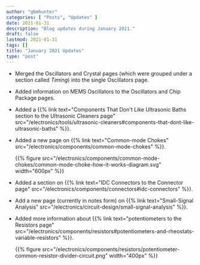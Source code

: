 ```yaml
---
author: "gbmhunter"
categories: [ "Posts", "Updates" ]
date: 2021-01-31
description: "Blog updates during January 2021."
draft: false
lastmod: 2021-01-31
tags: []
title: "January 2021 Updates"
type: "post"
---
```


* Merged the Oscillators and Crystal pages (which were grouped under a section called _Timing_) into the single Oscillators page.

* Added information on MEMS Oscillators to the Oscillators and Chip Package pages.

* Added a {{% link text="Components That Don't Like Ultrasonic Baths section to the Ultrasonic Cleaners page" src="/electronics/tools/ultrasonic-cleaners#components-that-dont-like-ultrasonic-baths" %}}.

* Added a new page on {{% link text="Common-mode Chokes" src="/electronics/components/common-mode-chokes" %}}.

  {{% figure src="/electronics/components/common-mode-chokes/common-mode-choke-how-it-works-diagram.svg" width="600px" %}}

* Added a section on {{% link text="IDC Connectors to the Connector page" src="/electronics/components/connectors#idc-connectors" %}}.

* Add a new page (currently in notes form) on {{% link text="Small-Signal Analysis" src="/electronics/circuit-design/small-signal-analysis" %}}.

* Added more information about {{% link text="potentiometers to the Resistors page" src="/electronics/components/resistors#potentiometers-and-rheostats-variable-resistors" %}}.

  {{% figure src="/electronics/components/resistors/potentiometer-common-resistor-divider-circuit.png" width="400px" %}}